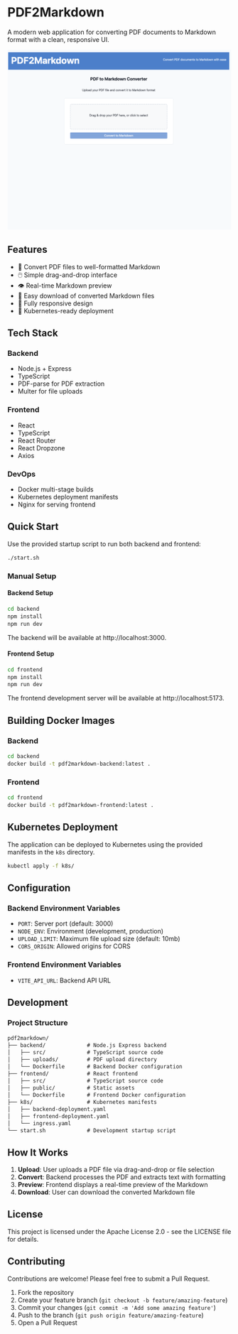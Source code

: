 # PDF2Markdown

A modern web application for converting PDF documents to Markdown format with a clean, responsive UI.

![PDF2Markdown Screenshot](screenshot.png)

## Features

- 📄 Convert PDF files to well-formatted Markdown
- 🖱️ Simple drag-and-drop interface
- 👁️ Real-time Markdown preview
- 💾 Easy download of converted Markdown files
- 📱 Fully responsive design
- 🚀 Kubernetes-ready deployment

## Tech Stack

### Backend
- Node.js + Express
- TypeScript
- PDF-parse for PDF extraction
- Multer for file uploads

### Frontend
- React
- TypeScript
- React Router
- React Dropzone
- Axios

### DevOps
- Docker multi-stage builds
- Kubernetes deployment manifests
- Nginx for serving frontend

## Quick Start

Use the provided startup script to run both backend and frontend:

```bash
./start.sh
```

### Manual Setup

#### Backend Setup

```bash
cd backend
npm install
npm run dev
```

The backend will be available at http://localhost:3000.

#### Frontend Setup

```bash
cd frontend
npm install
npm run dev
```

The frontend development server will be available at http://localhost:5173.

## Building Docker Images

### Backend

```bash
cd backend
docker build -t pdf2markdown-backend:latest .
```

### Frontend

```bash
cd frontend
docker build -t pdf2markdown-frontend:latest .
```

## Kubernetes Deployment

The application can be deployed to Kubernetes using the provided manifests in the `k8s` directory.

```bash
kubectl apply -f k8s/
```

## Configuration

### Backend Environment Variables

- `PORT`: Server port (default: 3000)
- `NODE_ENV`: Environment (development, production)
- `UPLOAD_LIMIT`: Maximum file upload size (default: 10mb)
- `CORS_ORIGIN`: Allowed origins for CORS

### Frontend Environment Variables

- `VITE_API_URL`: Backend API URL

## Development

### Project Structure

```
pdf2markdown/
├── backend/             # Node.js Express backend
│   ├── src/             # TypeScript source code
│   ├── uploads/         # PDF upload directory
│   └── Dockerfile       # Backend Docker configuration
├── frontend/            # React frontend
│   ├── src/             # TypeScript source code
│   ├── public/          # Static assets
│   └── Dockerfile       # Frontend Docker configuration
├── k8s/                 # Kubernetes manifests
│   ├── backend-deployment.yaml
│   ├── frontend-deployment.yaml
│   └── ingress.yaml
└── start.sh             # Development startup script
```

## How It Works

1. **Upload**: User uploads a PDF file via drag-and-drop or file selection
2. **Convert**: Backend processes the PDF and extracts text with formatting
3. **Preview**: Frontend displays a real-time preview of the Markdown
4. **Download**: User can download the converted Markdown file

## License

This project is licensed under the Apache License 2.0 - see the LICENSE file for details.

## Contributing

Contributions are welcome! Please feel free to submit a Pull Request.

1. Fork the repository
2. Create your feature branch (`git checkout -b feature/amazing-feature`)
3. Commit your changes (`git commit -m 'Add some amazing feature'`)
4. Push to the branch (`git push origin feature/amazing-feature`)
5. Open a Pull Request 